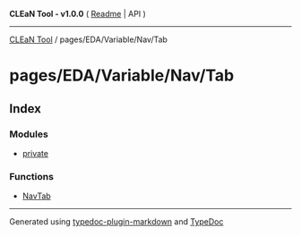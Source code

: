 **CLEaN Tool - v1.0.0** ( [Readme](../../../../../README.md) \| API )

***

[CLEaN Tool](../../../../../modules.md) / pages/EDA/Variable/Nav/Tab

# pages/EDA/Variable/Nav/Tab

## Index

### Modules

- [private](private/README.md)

### Functions

- [NavTab](functions/NavTab.md)

***

Generated using [typedoc-plugin-markdown](https://www.npmjs.com/package/typedoc-plugin-markdown) and [TypeDoc](https://typedoc.org/)
